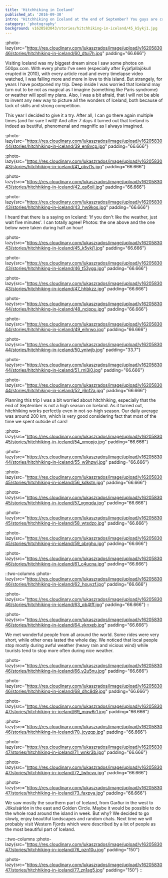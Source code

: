 ```yaml
---
title: 'Hitchhiking in Iceland'
published_at: '2016-09-30'
intro: "Hitchhiking on Iceland at the end of September? You guys are crazy! — Commented the first driver who gave us a lift. And yet, we did it – in 7 days with help of 28 wonderful drivers we traveled over 1150 km and we found that Iceland is as beautiful (and unpredictible at the same time) as it is described."
category: 'photography'
background: v1620583043/stories/hitchhiking-in-iceland/45_k5ykj1.jpg
---
```


:photo-lazy{src="https://res.cloudinary.com/lukaszrados/image/upload/v1620583046/stories/hitchhiking-in-iceland/60_dtui7h.jpg" padding="66.666"}

Visiting Iceland was my biggest dream since I saw some photos on 500px.com. With every photo I've seen (especially after Eyjafjallajökull erupted in 2010), with every article read and every timelapse video watched, I was falling more and more in love to this island. But strangely, for years I have postponed my trip. Deep inside I was worried that Iceland may turn out to be not as magical as I imagine (something like Paris syndrome) or weather will spoil my plans. Also, I was a bit afraid, that I will not be able to invent any new way to picture all the wonders of Iceland, both because of lack of skills and strong competition.

This year I decided to give it a try. After all, I can go there again multiple times (and for sure I will)! And after 7 days it turned out that Iceland is indeed as beutiful, phenomenal and magnific as I always imagined.

:photo-lazy{src="https://res.cloudinary.com/lukaszrados/image/upload/v1620583044/stories/hitchhiking-in-iceland/39_en8vcp.jpg" padding="66.666"}

:photo-lazy{src="https://res.cloudinary.com/lukaszrados/image/upload/v1620583043/stories/hitchhiking-in-iceland/41_obvt1s.jpg" padding="66.666"}

:photo-lazy{src="https://res.cloudinary.com/lukaszrados/image/upload/v1620583043/stories/hitchhiking-in-iceland/42_qs6oil.jpg" padding="66.666"}

:photo-lazy{src="https://res.cloudinary.com/lukaszrados/image/upload/v1620583043/stories/hitchhiking-in-iceland/43_hw9kos.jpg" padding="66.666"}

I heard that there is a saying on Iceland: 'If you don't like the weather, just wait five minutes'. I can totally agree! Photos: the one above and the one below were taken during half an hour!

:photo-lazy{src="https://res.cloudinary.com/lukaszrados/image/upload/v1620583043/stories/hitchhiking-in-iceland/45_k5ykj1.jpg" padding="66.666"}

:photo-lazy{src="https://res.cloudinary.com/lukaszrados/image/upload/v1620583043/stories/hitchhiking-in-iceland/46_t53ygq.jpg" padding="66.666"}

:photo-lazy{src="https://res.cloudinary.com/lukaszrados/image/upload/v1620583043/stories/hitchhiking-in-iceland/47_hhbkzz.jpg" padding="66.666"}

:photo-lazy{src="https://res.cloudinary.com/lukaszrados/image/upload/v1620583044/stories/hitchhiking-in-iceland/48_ncjppu.jpg" padding="66.666"}

:photo-lazy{src="https://res.cloudinary.com/lukaszrados/image/upload/v1620583044/stories/hitchhiking-in-iceland/49_eihrwo.jpg" padding="66.666"}

:photo-lazy{src="https://res.cloudinary.com/lukaszrados/image/upload/v1620583044/stories/hitchhiking-in-iceland/50_yniwjb.jpg" padding="33.7"}

:photo-lazy{src="https://res.cloudinary.com/lukaszrados/image/upload/v1620583044/stories/hitchhiking-in-iceland/51_rnl3i0.jpg" padding="66.666"}

:photo-lazy{src="https://res.cloudinary.com/lukaszrados/image/upload/v1620583044/stories/hitchhiking-in-iceland/52_j6nf2a.jpg" padding="66.666"}

Planning this trip I was a bit worried about hitchhiking, especially that the end of September is not a high season on Iceland. As it turned out, hitchhiking works perfectly even in not-so-high season. Our daily average was around 200 km, which is very good considering fact that most of the time we spent outside of cars!

:photo-lazy{src="https://res.cloudinary.com/lukaszrados/image/upload/v1620583045/stories/hitchhiking-in-iceland/54_xmopjo.jpg" padding="66.666"}

:photo-lazy{src="https://res.cloudinary.com/lukaszrados/image/upload/v1620583044/stories/hitchhiking-in-iceland/55_w9hzwj.jpg" padding="66.666"}

:photo-lazy{src="https://res.cloudinary.com/lukaszrados/image/upload/v1620583045/stories/hitchhiking-in-iceland/56_kdkstn.jpg" padding="66.666"}

:photo-lazy{src="https://res.cloudinary.com/lukaszrados/image/upload/v1620583045/stories/hitchhiking-in-iceland/57_xgnqda.jpg" padding="66.666"}

:photo-lazy{src="https://res.cloudinary.com/lukaszrados/image/upload/v1620583045/stories/hitchhiking-in-iceland/58_wtsdzo.jpg" padding="66.666"}

:photo-lazy{src="https://res.cloudinary.com/lukaszrados/image/upload/v1620583045/stories/hitchhiking-in-iceland/59_obrgho.jpg" padding="66.666"}

:photo-lazy{src="https://res.cloudinary.com/lukaszrados/image/upload/v1620583046/stories/hitchhiking-in-iceland/61_c4ucna.jpg" padding="66.666"}

::two-columns
:photo-lazy{src="https://res.cloudinary.com/lukaszrados/image/upload/v1620583046/stories/hitchhiking-in-iceland/62_houyzf.jpg" padding="66.666"}

:photo-lazy{src="https://res.cloudinary.com/lukaszrados/image/upload/v1620583046/stories/hitchhiking-in-iceland/63_qb4tff.jpg" padding="66.666"}
::

:photo-lazy{src="https://res.cloudinary.com/lukaszrados/image/upload/v1620583046/stories/hitchhiking-in-iceland/64_yknxeb.jpg" padding="66.666"}

We met wonderful people from all around the world. Some rides were very short, while other ones lasted the whole day. We noticed that local people stop mostly during awful weather (heavy rain and vicious wind) while tourists tend to stop more often during nice weather.

:photo-lazy{src="https://res.cloudinary.com/lukaszrados/image/upload/v1620583046/stories/hitchhiking-in-iceland/66_y2u5nu.jpg" padding="66.666"}

:photo-lazy{src="https://res.cloudinary.com/lukaszrados/image/upload/v1620583046/stories/hitchhiking-in-iceland/68_dhc8d9.jpg" padding="66.666"}

:photo-lazy{src="https://res.cloudinary.com/lukaszrados/image/upload/v1620583047/stories/hitchhiking-in-iceland/69_mqw6r1.jpg" padding="66.666"}

:photo-lazy{src="https://res.cloudinary.com/lukaszrados/image/upload/v1620583046/stories/hitchhiking-in-iceland/70_jcyzqp.jpg" padding="66.666"}

:photo-lazy{src="https://res.cloudinary.com/lukaszrados/image/upload/v1620583047/stories/hitchhiking-in-iceland/71_wnkr3b.jpg" padding="66.666"}

:photo-lazy{src="https://res.cloudinary.com/lukaszrados/image/upload/v1620583047/stories/hitchhiking-in-iceland/72_twhcvx.jpg" padding="66.666"}

:photo-lazy{src="https://res.cloudinary.com/lukaszrados/image/upload/v1620583047/stories/hitchhiking-in-iceland/73_faxpva.jpg" padding="66.666"}

We saw mostly the sourthern part of Iceland, from Garður in the west to Jökulsárlón in the east and Golden Circle. Maybe it would be possible to do the whole road around the island in week. But why? We decided to go slowly, enjoy beautiful landscapes and random chats. Next time we will probably visit Western Fjords which were described by a lot of people as the most beautiful part of Iceland.

::two-columns
:photo-lazy{src="https://res.cloudinary.com/lukaszrados/image/upload/v1620583047/stories/hitchhiking-in-iceland/76_pzn10u.jpg" padding="150"}

:photo-lazy{src="https://res.cloudinary.com/lukaszrados/image/upload/v1620583047/stories/hitchhiking-in-iceland/77_zn1ag5.jpg" padding="150"}
::
